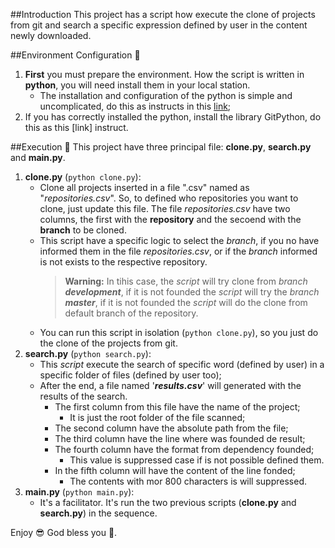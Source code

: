 ##Introduction
This project has a script how execute the clone of projects from git and search a specific expression defined by user in the content  newly downloaded.
 
##Environment Configuration 🚧 
1) **First**  you must prepare the environment. How the script is written in **python**, you will need install them in your local station. 
    - The installation and configuration of the python is simple and uncomplicated, do this as instructs in this [link](www.python.org);
2) If you has correctly installed the python, install the library GitPython, do this as this [link] instruct.

##Execution  🚀
This project have three principal file: **clone.py**, **search.py** and **main.py**.
1) **clone.py**  (``python clone.py``):
    - Clone all projects inserted in a file ".csv" named as "*repositories.csv*". So, to defined who repositories you want to clone, just update this file.
        The file *repositories.csv* have two columns, the first with the **repository** and the secoend with the **branch** to be cloned.
    - This script have a specific logic to select the *branch*, if you no have informed them in the file *repositories.csv*, or if the *branch* informed is not exists to the respective repository.
      > **Warning:** In tihis case, the *script* will try clone from *branch* ***development***, if it is not founded the *script* will try the *branch* ***master***, if it is not founded the *script* will do the clone from default branch of the repository.
    - You can run this script in isolation (``python clone.py``), so you just do the clone of the projects from git.
2) **search.py** (``python search.py``):
    - This *script* execute the search of specific word (defined by user) in a specific folder of files (defined by user too);
    - After the end, a file named '***results.csv***' will generated with the results of the search.
      - The first column from this file have the name of the project;
          - It is just the root folder of the file scanned;
      - The second column have the absolute path from the file;
      - The third column have the line where was founded de result;
      - The fourth column have the format from dependency founded;
          - This value is suppressed case if is not possible defined them.
      - In the fifth column will have the content of the line fonded;
         - The contents with mor 800 characters is will suppressed.
3) **main.py** (``python main.py``):
   - It's a facilitator. It's run the two previous scripts (**clone.py** and **search.py**) in the sequence.
    


Enjoy 😎 God bless you 🙌.